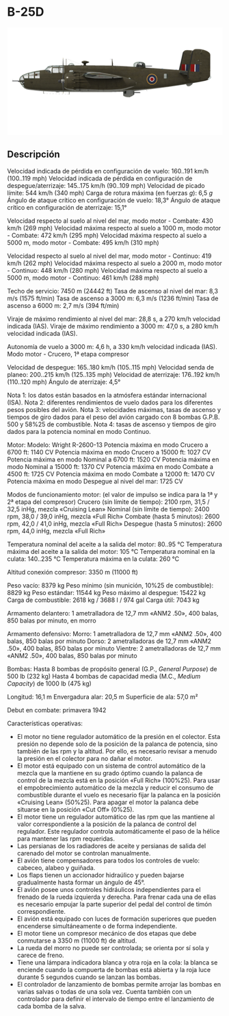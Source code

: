 # B-25D

![b25draf](../images/b25draf.png)

## Descripción

Velocidad indicada de pérdida en configuración de vuelo: 160..191 km/h (100..119 mph)
Velocidad indicada de pérdida en configuración de despegue/aterrizaje: 145..175 km/h (90..109 mph)
Velocidad de picado límite: 544 km/h (340 mph)
Carga de rotura máxima (en fuerzas <i>g</i>): 6,5 <i>g</i>
Ángulo de ataque crítico en configuración de vuelo: 18,3°
Ángulo de ataque crítico en configuración de aterrizaje: 15,1°

Velocidad respecto al suelo al nivel del mar, modo motor - Combate: 430 km/h (269 mph)
Velocidad máxima respecto al suelo a 1000 m, modo motor - Combate:  472 km/h (295 mph)
Velocidad máxima respecto al suelo a 5000 m, modo motor - Combate:  495 km/h (310 mph)

Velocidad respecto al suelo al nivel del mar, modo motor - Continuo: 419 km/h (262 mph)
Velocidad máxima respecto al suelo a 2000 m, modo motor - Continuo:  448 km/h (280 mph)
Velocidad máxima respecto al suelo a 5000 m, modo motor - Continuo:  461 km/h (288 mph)

Techo de servicio: 7450 m (24442 ft)
Tasa de ascenso al nivel del mar: 8,3 m/s (1575 ft/min)
Tasa de ascenso a 3000 m: 6,3 m/s (1236 ft/min)
Tasa de ascenso a 6000 m: 2,7 m/s (394 ft/min)

Viraje de máximo rendimiento al nivel del mar: 28,8 s, a 270 km/h velocidad indicada (IAS).
Viraje de máximo rendimiento a 3000 m: 47,0 s, a 280 km/h velocidad indicada (IAS).

Autonomía de vuelo a 3000 m: 4,6 h, a 330 km/h velocidad indicada (IAS). Modo motor - Crucero, 1ª etapa compresor

Velocidad de despegue: 165..180 km/h (105..115 mph)
Velocidad senda de planeo: 200..215 km/h (125..135 mph)
Velocidad de aterrizaje: 176..192 km/h (110..120 mph)
Ángulo de aterrizaje: 4,5°

Nota 1: los datos están basados en la atmósfera estándar internacional (ISA).
Nota 2: diferentes rendimientos de vuelo dados para los diferentes pesos posibles del avión.
Nota 3: velocidades máximas, tasas de ascenso y tiempos de giro dados para el peso del avión cargado con 8 bombas G.P.B. 500 y 58%25 de combustible.
Nota 4: tasas de ascenso y tiempos de giro dados para la potencia nominal en modo Continuo.

Motor:
Modelo: Wright R-2600-13
Potencia máxima en modo Crucero a 6700 ft: 1140 CV
Potencia máxima en modo Crucero a 15000 ft: 1027 CV
Potencia máxima en modo Nominal a 6700 ft: 1520 CV
Potencia máxima en modo Nominal a 15000 ft: 1370 CV
Potencia máxima en modo Combate a 4500 ft: 1725 CV
Potencia máxima en modo Combate a 12000 ft: 1470 CV
Potencia máxima en modo Despegue al nivel del mar: 1725 CV

Modos de funcionamiento motor:
(el valor de impulso se indica para la 1ª y 2ª etapa del compresor)
Crucero (sin límite de tiempo): 2100 rpm, 31,5 / 32,5 inHg, mezcla «Cruising Lean» 
Nominal (sin límite de tiempo): 2400 rpm, 38,0 / 39,0 inHg, mezcla «Full Rich» 
Combate (hasta 5 minutos): 2600 rpm, 42,0 / 41,0 inHg, mezcla «Full Rich» 
Despegue (hasta 5 minutos): 2600 rpm, 44,0 inHg, mezcla «Full Rich» 

Temperatura nominal del aceite a la salida del motor: 80..95 °C
Temperatura máxima del aceite a la salida del motor: 105 °C
Temperatura nominal en la culata: 140..235 °C
Temperatura máxima en la culata: 260 °C

Altitud conexión compresor: 3350 m (11000 ft)

Peso vacío: 8379 kg
Peso mínimo (sin munición, 10%25 de combustible): 8829 kg
Peso estándar: 11544 kg
Peso máximo al despegue: 15422 kg
Carga de combustible: 2618 kg / 3688 l / 974 gal
Carga útil: 7043 kg

Armamento delantero:
1 ametralladora de 12,7 mm «ANM2 .50», 400 balas, 850 balas por minuto, en morro

Armamento defensivo:
Morro: 1 ametralladora de 12,7 mm «ANM2 .50», 400 balas, 850 balas por minuto
Dorso: 2 ametralladoras de 12,7 mm «ANM2 .50», 400 balas, 850 balas por minuto
Vientre: 2 ametralladoras de 12,7 mm «ANM2 .50», 400 balas, 850 balas por minuto

Bombas:
Hasta 8 bombas de propósito general (G.P., <i>General Purpose</i>) de 500 lb (232 kg)
Hasta 4 bombas de capacidad media (M.C., <i>Medium Capacity</i>) de 1000 lb (475 kg)

Longitud: 16,1 m
Envergadura alar: 20,5 m
Superficie de ala: 57,0 m²

Debut en combate: primavera 1942

Características operativas:
- El motor no tiene regulador automático de la presión en el colector. Esta presión no depende solo de la posición de la palanca de potencia, sino también de las rpm y la altitud. Por ello, es necesario revisar a menudo la presión en el colector para no dañar el motor.
- El motor está equipado con un sistema de control automático de la mezcla que la mantiene en su grado óptimo cuando la palanca de control de la mezcla está en la posición «Full Rich» (100%25). Para usar el empobrecimiento automático de la mezcla y reducir el consumo de combustible durante el vuelo es necesario fijar la palanca en la posición «Cruising Lean» (50%25). Para apagar el motor la palanca debe situarse en la posición «Cut Off» (0%25).
- El motor tiene un regulador automático de las rpm que las mantiene al valor correspondiente a la posición de la palanca de control del regulador. Este regulador controla automáticamente el paso de la hélice para mantener las rpm requeridas.
- Las persianas de los radiadores de aceite y persianas de salida del carenado del motor se controlan manualmente.
- El avión tiene compensadores para todos los controles de vuelo: cabeceo, alabeo y guiñada.
- Los flaps tienen un accionador hidraúlico y pueden bajarse gradualmente hasta formar un ángulo de 45°.
- El avión posee unos controles hidráulicos independientes para el frenado de la rueda izquierda y derecha. Para frenar cada una de ellas es necesario empujar la parte superior del pedal del control de timón correspondiente.
- El avión está equipado con luces de formación superiores que pueden encenderse simultáneamente o de forma independiente.
- El motor tiene un compresor mecánico de dos etapas que debe conmutarse a 3350 m (11000 ft) de altitud.
- La rueda del morro no puede ser controlada; se orienta por sí sola y carece de freno.
- Tiene una lámpara indicadora blanca y otra roja en la cola: la blanca se enciende cuando la compuerta de bombas está abierta y la roja luce durante 5 segundos cuando se lanzan las bombas.
- El controlador de lanzamiento de bombas permite arrojar las bombas en varias salvas o todas de una sola vez. Cuenta también con un controlador para definir el intervalo de tiempo entre el lanzamiento de cada bomba de la salva.